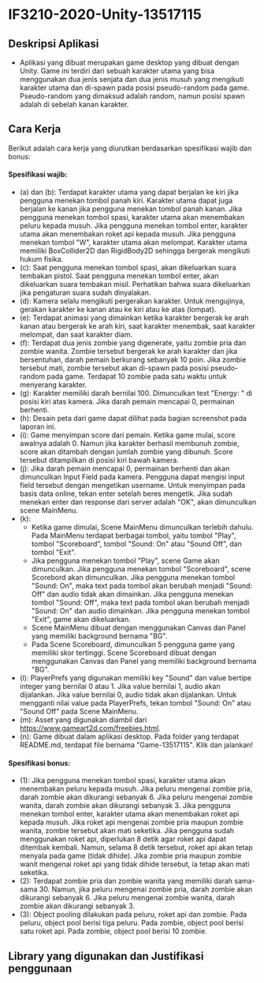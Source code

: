 # IF3210-2020-Unity-13517115
## Deskripsi Aplikasi
- Aplikasi yang dibuat merupakan game desktop yang dibuat dengan Unity. Game ini terdiri dari sebuah karakter utama yang bisa menggunakan dua jenis senjata dan dua jenis musuh yang mengikuti karakter utama dan di-spawn pada posisi pseudo-random pada game. Pseudo-random yang dimaksud adalah random, namun posisi spawn adalah di sebelah kanan karakter.
## Cara Kerja
Berikut adalah cara kerja yang diurutkan berdasarkan spesifikasi wajib dan bonus:
#### Spesifikasi wajib:
- (a) dan (b): Terdapat karakter utama yang dapat berjalan ke kiri jika pengguna menekan tombol panah kiri. Karakter utama dapat juga berjalan ke kanan jika pengguna menekan tombol panah kanan. Jika pengguna menekan tombol spasi, karakter utama akan menembakan peluru kepada musuh. Jika pengguna menekan tombol enter, karakter utama akan menembakan roket api kepada musuh. Jika pengguna menekan tombol "W", karakter utama akan melompat. Karakter utama memiliki BoxCollider2D dan RigidBody2D sehingga bergerak mengikuti hukum fisika.
- (c): Saat pengguna menekan tombol spasi, akan dikeluarkan suara tembakan pistol. Saat pengguna menekan tombol enter, akan dikeluarkan suara tembakan misil. Perhatikan bahwa suara dikeluarkan jika pengaturan suara sudah dinyalakan.
- (d): Kamera selalu mengikuti pergerakan karakter. Untuk mengujinya, gerakan karakter ke kanan atau ke kiri atau ke atas (lompat).
- (e): Terdapat animasi yang dimainkan ketika karakter bergerak ke arah kanan atau bergerak ke arah kiri, saat karakter menembak, saat karakter melompat, dan saat karakter diam.
- (f): Terdapat dua jenis zombie yang digenerate, yaitu zombie pria dan zombie wanita. Zombie tersebut bergerak ke arah karakter dan jika bersentuhan, darah pemain berkurang sebanyak 10 poin. Jika zombie tersebut mati, zombie tersebut akan di-spawn pada posisi pseudo-random pada game. Terdapat 10 zombie pada satu waktu untuk menyerang karakter.
- (g): Karakter memiliki darah bernilai 100. Dimunculkan text "Energy: <darah>" di posisi kiri atas kamera. Jika darah pemain mencapai 0, permainan berhenti.
- (h): Desain peta dari game dapat dilihat pada bagian screenshot pada laporan ini.
- (i): Game menyimpan score dari pemain. Ketika game mulai, score awalnya adalah 0. Namun jika karakter berhasil membunuh zombie, score akan ditambah dengan jumlah zombie yang dibunuh. Score tersebut ditampilkan di posisi kiri bawah kamera.
- (j): Jika darah pemain mencapai 0, permainan berhenti dan akan dimunculkan Input Field pada kamera. Pengguna dapat mengisi input field tersebut dengan mengetikan username. Untuk menyimpan pada basis data online, tekan enter setelah beres mengetik. Jika sudah menekan enter dan response dari server adalah "OK", akan dimunculkan scene MainMenu.
- (k): 
  - Ketika game dimulai, Scene MainMenu dimunculkan terlebih dahulu. Pada MainMenu terdapat berbagai tombol, yaitu tombol "Play", tombol "Scoreboard", tombol "Sound: On" atau "Sound Off", dan tombol "Exit".
  - Jika pengguna menekan tombol "Play", scene Game akan dimunculkan. Jika pengguna menekan tombol "Scoreboard", scene Scorebord akan dimunculkan. Jika pengguna menekan tombol "Sound: On", maka text pada tombol akan berubah menjadi "Sound: Off" dan audio tidak akan dimainkan. Jika pengguna menekan tombol "Sound: Off", maka text pada tombol akan berubah menjadi "Sound: On" dan audio dimainkan. Jika pengguna menekan tombol "Exit", game akan dikeluarkan.
  - Scene MainMenu dibuat dengan menggunakan Canvas dan Panel yang memiliki background bernama "BG".
  - Pada Scene Scoreboard, dimunculkan 5 pengguna game yang memiliki skor tertinggi. Scene Scoreboard dibuat dengan menggunakan Canvas dan Panel yang memiliki background bernama "BG".
- (l): PlayerPrefs yang digunakan memiliki key "Sound" dan value bertipe integer yang bernilai 0 atau 1. Jika value bernilai 1, audio akan dijalankan. Jika value bernilai 0, audio tidak akan dijalankan. Untuk mengganti nilai value pada PlayerPrefs, tekan tombol "Sound: On" atau "Sound Off" pada Scene MainMenu.
- (m): Asset yang digunakan diambil dari https://www.gameart2d.com/freebies.html.
- (n): Game dibuat dalam aplikasi desktop. Pada folder yang terdapat README.md, terdapat file bernama "Game-13517115". Klik dan jalankan!
#### Spesifikasi bonus:
- (1): Jika pengguna menekan tombol spasi, karakter utama akan menembakan peluru kepada musuh. Jika peluru mengenai zombie pria, darah zombie akan dikurangi sebanyak 6. Jika peluru mengenai zombie wanita, darah zombie akan dikurangi sebanyak 3. Jika pengguna menekan tombol enter, karakter utama akan menembakan roket api kepada musuh. Jika roket api mengenai zombie pria maupun zombie wanita, zombie tersebut akan mati seketika. Jika pengguna sudah menggunakan roket api, diperlukan 8 detik agar roket api dapat ditembak kembali. Namun, selama 8 detik tersebut, roket api akan tetap menyala pada game (tidak dihide). Jika zombie pria maupun zombie wanit mengenai roket api yang tidak dihide tersebut, ia tetap akan mati seketika.
- (2): Terdapat zombie pria dan zombie wanita yang memiliki darah sama-sama 30. Namun, jika peluru mengenai zombie pria, darah zombie akan dikurangi sebanyak 6. Jika peluru mengenai zombie wanita, darah zombie akan dikurangi sebanyak 3.
- (3): Object pooling dilakukan pada peluru, roket api dan zombie. Pada peluru, object pool berisi tiga peluru. Pada zombie, object pool berisi satu roket api. Pada zombie, object pool berisi 10 zombie.
## Library yang digunakan dan Justifikasi penggunaan







